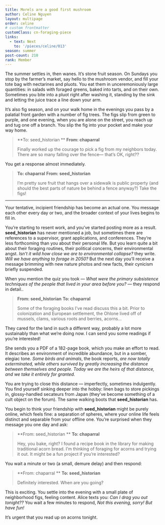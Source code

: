 ```yaml
---
title: Morels are a good first mushroom
author: Celine Nguyen
layout: multipage
order: celine
# custom frontmatter
customClass: cn-foraging-piece
links:
  - text: Next
    to: '/pieces/celine/013'
season: summer
post-count: 210
rank: Member
---
```


The summer settles in, then wanes. It’s stone fruit season. On Sundays you stop by the farmer’s market, say hello to the mushroom vendor, and fill your tote bag with nectarines and pluots. You eat them in unceremoniously large quantities: in salads with foraged greens, baked into tarts, and on their own. Sometimes you bite into a pluot right after washing it, standing by the sink and letting the juice trace a line down your arm.

It’s also fig season, and on your walk home in the evenings you pass by a palatial front garden with a number of fig trees. The figs slip from green to purple, and one evening, when you are alone on the street, you reach up and tug one off a branch. You slip the fig into your pocket and make your way home.

> **To: seed_historian **
> **From: chaparral**
>
> Finally worked up the courage to pick a fig from my neighbors today. There are so many falling over the fence— that’s OK, right??

You get a response almost immediately.

> **To: chaparral**
> **From: seed_historian**
>
> I’m pretty sure fruit that hangs over a sidewalk is public property (and should the best parts of nature be behind a fence anyway?) Take the figs!

---

Your tentative, incipient friendship has become an actual one. You message each other every day or two, and the broader context of your lives begins to fill in.

You’re starting to resent work, and you’ve started posting more as a result. **seed_historian** has never mentioned a job, but sometimes there are references to a supervisor, grant applications, and conferences. They’re less forthcoming than you about their personal life. But you learn quite a bit about their foraging routines, their political concerns, their environmental angst. *Isn’t it wild how close we are to environmental collapse?* they write. *Will we have anything to forage in 2050?* But the next day you’ll receive a message brimming with new nature photos and new facts, their cynicism briefly suspended.

When you mention the quiz you took — *What were the primary subsistence techniques of the people that lived in your area before you?* — they respond in detail..

> **From: seed_historian**
> **To: chaparral**  
>
> Some of the foraging books I’ve read discuss this a bit. Prior to colonization and European settlement, the Ohlone lived off of mussels, clams, various roots and berries, acorns…  

They cared for the land in such a different way, probably a lot more sustainably than what we’re doing now. I can send you some readings if you’re interested!

She sends you a PDF of a 182-page book, which you make an effort to read. It describes an environment of incredible abundance, but in a somber, elegiac tone. *Some birds and animals*, the book reports, *are now totally exterminated, while others survived by greatly increasing the distance between themselves and people. Today we are the heirs of that distance, and we take it entirely for granted.*

You are trying to close this distance — imperfectly, sometimes indulgently. You find yourself sinking deeper into the hobby: linen bags to store pickings in, glossy-handled secateurs from Japan (they’ve become something of a cult object on the forum). The same walking boots that **seed_historian** has.

You begin to think your friendship with **seed_historian** might be purely online, which feels fine: a separation of spheres, where your online life feels distinct and separable from your offline one. You’re surprised when they message you one day and ask:

> **From: seed_historian  **
> **To: chaparral**
>
> Hey, you bake, right? I found a recipe book in the library for making traditional acorn bread. I’m thinking of foraging for acorns and trying it out. It might be a fun project if you’re interested?

You wait a minute or two (a small, demure delay) and then respond:

> **From: chaparral  **
> **To: seed_historian**
>
> Definitely interested. When are you going?

This is exciting. You settle into the evening with a small plate of neighborhood figs, feeling content. Alice texts you: *Can I drag you out tonight??* You wait a few minutes to respond, *Not this evening, sorry! But have fun!*

It’s urgent that you read up on acorns tonight.
